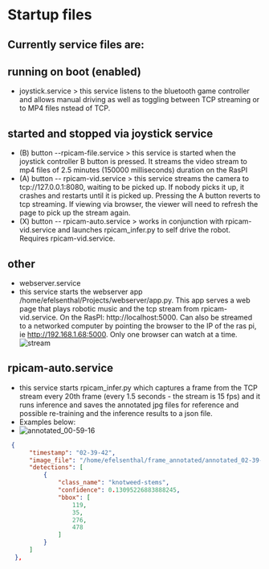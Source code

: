 # Startup files
## Currently service files are: 
  ## running on boot (enabled)
  - joystick.service > this service listens to the bluetooth game controller and allows manual driving as well as toggling between TCP streaming or to MP4 files nstead of TCP.
  ## started and stopped via joystick service
  - (B) button --rpicam-file.service > this service is started when the joystick controller B button is pressed.  It streams the video stream to mp4 files of 2.5 minutes (150000 milliseconds) duration on the RasPI
  - (A) button -- rpicam-vid.service > this service streams the camera to tcp://127.0.0.1:8080, waiting to be picked up.  If nobody picks it up, it crashes and restarts until it is picked up.   Pressing the A button reverts to tcp streaming.  If viewing via browser, the viewer will need to refresh the page to pick up the stream again.
  - (X) button -- rpicam-auto.service > works in conjunction with rpicam-vid.service and launches rpicam_infer.py to self drive the robot.  Requires rpicam-vid.service.
  ## other
  - webserver.service 
  - this service starts the webserver app /home/efelsenthal/Projects/webserver/app.py.  This app serves a web page that plays robotic music and the tcp stream from rpicam-vid.service. On the RasPI: http://localhost:5000.  Can also be streamed to a networked computer by pointing the browser to the IP of the ras pi, ie http://192.168.1.68:5000.  Only one browser can watch at a time.  
  ![stream](https://github.com/user-attachments/assets/47d52f83-f353-487d-9944-b4990953498c)
## rpicam-auto.service
  - this service starts rpicam_infer.py which captures a frame from the TCP stream every 20th frame (every 1.5 seconds - the stream is 15 fps) and it runs inference and saves the annotated jpg files for reference and possible re-training and the inference results to a json file.
  - Examples below:
  - ![annotated_00-59-16](https://github.com/user-attachments/assets/bf7f0e74-a455-434b-be5d-9d592d35b804)

  ```json
   {
        "timestamp": "02-39-42",
        "image_file": "/home/efelsenthal/frame_annotated/annotated_02-39-42.jpg",
        "detections": [
            {
                "class_name": "knotweed-stems",
                "confidence": 0.13095226883888245,
                "bbox": [
                    119,
                    35,
                    276,
                    478
                ]
            }
        ]
    },
```
